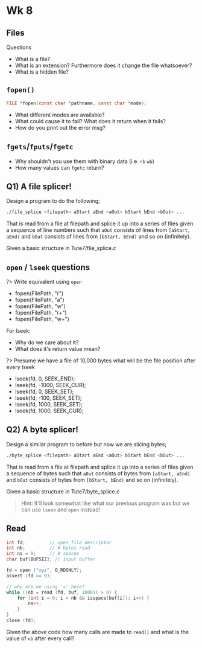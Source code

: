 # Wk 8

## Files

Questions

- What is a file?
- What is an extension?  Furthermore does it change the file whatsoever?
- What is a hidden file?

## `fopen()`

```c
FILE *fopen(const char *pathname, const char *mode);
```

- What different modes are available?
- What could cause it to fail?  What does it return when it fails?
- How do you print out the error msg?

## `fgets`/`fputs`/`fgetc`

- Why shouldn't you use them with binary data (i.e. `rb` `wb`)
- How many values can `fgetc` return?

## Q1) A file splicer!

Design a program to do the following;

```bash
./file_splice <filepath> aStart aEnd <aOut> bStart bEnd <bOut> ...
```

That is read from a file at filepath and splice it up into a series of files given a sequence of line numbers such that `aOut` consists of lines from `[aStart, aEnd)` and `bOut` consists of lines from `[bStart, bEnd)` and so on (infinitely).

Given a basic structure in Tute7/file_splice.c

## `open` / `lseek` questions

?> Write equivalent using `open`

- fopen(FilePath, "r")
- fopen(FilePath, "a")
- fopen(FilePath, "w")
- fopen(FilePath, "r+")
- fopen(FilePath, "w+")

For lseek:

- Why do we care about it?
- What does it's return value mean?

?> Presume we have a file of 10,000 bytes what will be the file position after every lseek

- lseek(fd, 0, SEEK_END);
- lseek(fd, -1000, SEEK_CUR);
- lseek(fd, 0, SEEK_SET);
- lseek(fd, -100, SEEK_SET);
- lseek(fd, 1000, SEEK_SET);
- lseek(fd, 1000, SEEK_CUR);

## Q2) A byte splicer!

Design a similar program to before but now we are slicing bytes;

```bash
./byte_splice <filepath> aStart aEnd <aOut> bStart bEnd <bOut> ...
```

That is read from a file at filepath and splice it up into a series of files given a sequence of bytes such that `aOut` consists of bytes from `[aStart, aEnd)` and `bOut` consists of bytes from `[bStart, bEnd)` and so on (infinitely).

Given a basic structure in Tute7/byte_splice.c

> Hint: It'll look somewhat like what our previous program was but we can use `lseek` and `open` instead!

## Read

```c
int fd;         // open file descriptor
int nb;         // # bytes read
int ns = 0;     // # spaces
char buf[BUFSIZ]; // input buffer

fd = open ("xyz", O_RDONLY);
assert (fd >= 0);

// why are we using '=' here?
while ((nb = read (fd, buf, 1000)) > 0) {
	for (int i = 0; i < nb && isspace(buf[i]); i++) {
		ns++;
    }
}
close (fd);
```

Given the above code how many calls are made to `read()` and what is the value of `nb` after every call?
